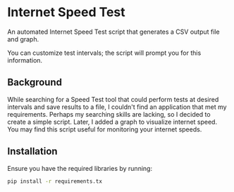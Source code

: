 # Internet Speed Test
An automated Internet Speed Test script that generates a CSV output file and graph.

You can customize test intervals; the script will prompt you for this information.

## Background
While searching for a Speed Test tool that could perform tests at desired intervals and save results to a file, I couldn't find an application that met my requirements. Perhaps my searching skills are lacking, so I decided to create a simple script. Later, I added a graph to visualize internet speed. You may find this script useful for monitoring your internet speeds.

## Installation
Ensure you have the required libraries by running:

```bash
pip install -r requirements.tx
